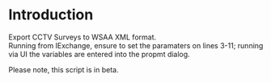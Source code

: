 # Introduction
Export CCTV Surveys to WSAA XML format.  
Running from IExchange, ensure to set the paramaters on lines 3-11; running via UI the variables are entered into the propmt dialog.  

Please note, this script is in beta.  
